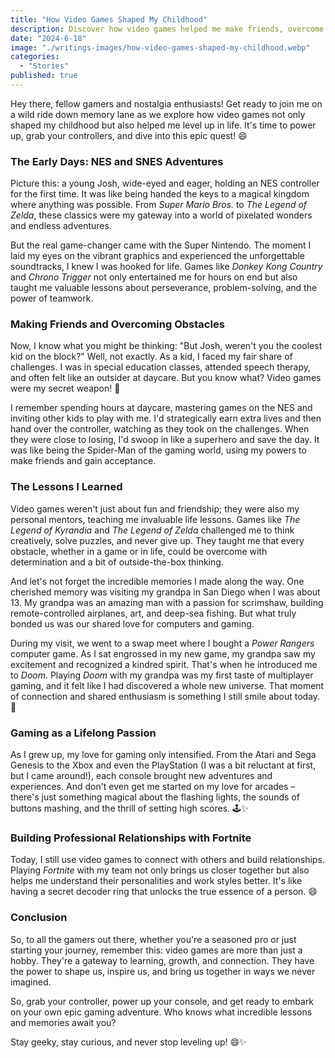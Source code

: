 ```yaml
---
title: "How Video Games Shaped My Childhood"
description: Discover how video games helped me make friends, overcome challenges, and build lifelong skills. From NES adventures to bonding over Doom with my grandpa, join me on a journey of growth and nostalgia.
date: "2024-6-18"
image: "./writings-images/how-video-games-shaped-my-childhood.webp"
categories:
  - "Stories"
published: true
---
```


Hey there, fellow gamers and nostalgia enthusiasts! Get ready to join me on a wild ride down memory lane as we explore how video games not only shaped my childhood but also helped me level up in life. It's time to power up, grab your controllers, and dive into this epic quest! 😄

### The Early Days: NES and SNES Adventures

Picture this: a young Josh, wide-eyed and eager, holding an NES controller for the first time. It was like being handed the keys to a magical kingdom where anything was possible. From _Super Mario Bros._ to _The Legend of Zelda_, these classics were my gateway into a world of pixelated wonders and endless adventures.

But the real game-changer came with the Super Nintendo. The moment I laid my eyes on the vibrant graphics and experienced the unforgettable soundtracks, I knew I was hooked for life. Games like _Donkey Kong Country_ and _Chrono Trigger_ not only entertained me for hours on end but also taught me valuable lessons about perseverance, problem-solving, and the power of teamwork.

### Making Friends and Overcoming Obstacles

Now, I know what you might be thinking: "But Josh, weren't you the coolest kid on the block?" Well, not exactly. As a kid, I faced my fair share of challenges. I was in special education classes, attended speech therapy, and often felt like an outsider at daycare. But you know what? Video games were my secret weapon! 💪

I remember spending hours at daycare, mastering games on the NES and inviting other kids to play with me. I'd strategically earn extra lives and then hand over the controller, watching as they took on the challenges. When they were close to losing, I'd swoop in like a superhero and save the day. It was like being the Spider-Man of the gaming world, using my powers to make friends and gain acceptance.

### The Lessons I Learned

Video games weren't just about fun and friendship; they were also my personal mentors, teaching me invaluable life lessons. Games like _The Legend of Kyrandia_ and _The Legend of Zelda_ challenged me to think creatively, solve puzzles, and never give up. They taught me that every obstacle, whether in a game or in life, could be overcome with determination and a bit of outside-the-box thinking.

And let's not forget the incredible memories I made along the way. One cherished memory was visiting my grandpa in San Diego when I was about 13. My grandpa was an amazing man with a passion for scrimshaw, building remote-controlled airplanes, art, and deep-sea fishing. But what truly bonded us was our shared love for computers and gaming.

During my visit, we went to a swap meet where I bought a _Power Rangers_ computer game. As I sat engrossed in my new game, my grandpa saw my excitement and recognized a kindred spirit. That's when he introduced me to _Doom_. Playing _Doom_ with my grandpa was my first taste of multiplayer gaming, and it felt like I had discovered a whole new universe. That moment of connection and shared enthusiasm is something I still smile about today. 🌌

### Gaming as a Lifelong Passion

As I grew up, my love for gaming only intensified. From the Atari and Sega Genesis to the Xbox and even the PlayStation (I was a bit reluctant at first, but I came around!), each console brought new adventures and experiences. And don't even get me started on my love for arcades – there's just something magical about the flashing lights, the sounds of buttons mashing, and the thrill of setting high scores. 🕹️✨

### Building Professional Relationships with Fortnite

Today, I still use video games to connect with others and build relationships. Playing _Fortnite_ with my team not only brings us closer together but also helps me understand their personalities and work styles better. It's like having a secret decoder ring that unlocks the true essence of a person. 😄

### Conclusion

So, to all the gamers out there, whether you're a seasoned pro or just starting your journey, remember this: video games are more than just a hobby. They're a gateway to learning, growth, and connection. They have the power to shape us, inspire us, and bring us together in ways we never imagined.

So, grab your controller, power up your console, and get ready to embark on your own epic gaming adventure. Who knows what incredible lessons and memories await you?

Stay geeky, stay curious, and never stop leveling up! 😄✨
